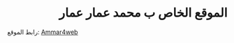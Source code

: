 <h1 dir="rtl">الموقع الخاص ب محمد عمار عمار</h1>
رابط الموقع:
<a href="https://ammar4web.github.io/">Ammar4web</a><br>
</div>
